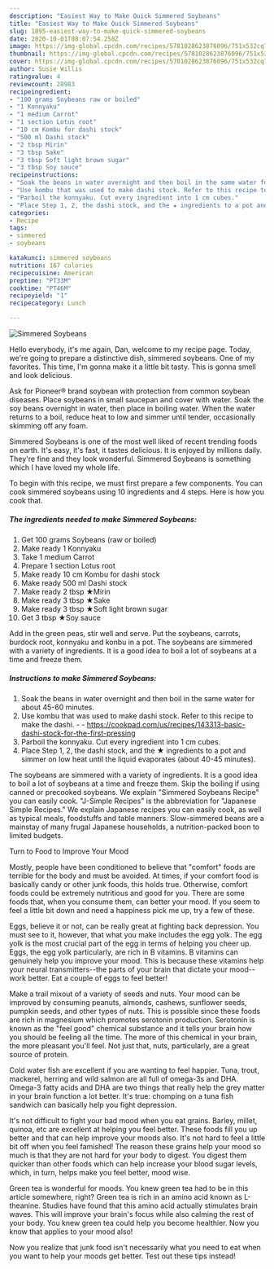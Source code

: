 ```yaml
---
description: "Easiest Way to Make Quick Simmered Soybeans"
title: "Easiest Way to Make Quick Simmered Soybeans"
slug: 1895-easiest-way-to-make-quick-simmered-soybeans
date: 2020-10-01T08:07:54.258Z
image: https://img-global.cpcdn.com/recipes/5781028623876096/751x532cq70/simmered-soybeans-recipe-main-photo.jpg
thumbnail: https://img-global.cpcdn.com/recipes/5781028623876096/751x532cq70/simmered-soybeans-recipe-main-photo.jpg
cover: https://img-global.cpcdn.com/recipes/5781028623876096/751x532cq70/simmered-soybeans-recipe-main-photo.jpg
author: Susie Willis
ratingvalue: 4
reviewcount: 28983
recipeingredient:
- "100 grams Soybeans raw or boiled"
- "1 Konnyaku"
- "1 medium Carrot"
- "1 section Lotus root"
- "10 cm Kombu for dashi stock"
- "500 ml Dashi stock"
- "2 tbsp Mirin"
- "3 tbsp Sake"
- "3 tbsp Soft light brown sugar"
- "3 tbsp Soy sauce"
recipeinstructions:
- "Soak the beans in water overnight and then boil in the same water for about 45-60 minutes."
- "Use kombu that was used to make dashi stock. Refer to this recipe to make the dashi.  https://cookpad.com/us/recipes/143313-basic-dashi-stock-for-the-first-pressing"
- "Parboil the konnyaku. Cut every ingredient into 1 cm cubes."
- "Place Step 1, 2, the dashi stock, and the ★ ingredients to a pot and simmer on low heat until the liquid evaporates (about 40-45 minutes)."
categories:
- Recipe
tags:
- simmered
- soybeans

katakunci: simmered soybeans 
nutrition: 167 calories
recipecuisine: American
preptime: "PT33M"
cooktime: "PT46M"
recipeyield: "1"
recipecategory: Lunch

---
```



![Simmered Soybeans](https://img-global.cpcdn.com/recipes/5781028623876096/751x532cq70/simmered-soybeans-recipe-main-photo.jpg)

Hello everybody, it's me again, Dan, welcome to my recipe page. Today, we're going to prepare a distinctive dish, simmered soybeans. One of my favorites. This time, I'm gonna make it a little bit tasty. This is gonna smell and look delicious.

Ask for Pioneer® brand soybean with protection from common soybean diseases. Place soybeans in small saucepan and cover with water. Soak the soy beans overnight in water, then place in boiling water. When the water returns to a boil, reduce heat to low and simmer until tender, occasionally skimming off any foam.

Simmered Soybeans is one of the most well liked of recent trending foods on earth. It's easy, it's fast, it tastes delicious. It is enjoyed by millions daily. They're fine and they look wonderful. Simmered Soybeans is something which I have loved my whole life.


To begin with this recipe, we must first prepare a few components. You can cook simmered soybeans using 10 ingredients and 4 steps. Here is how you cook that.

<!--inarticleads1-->

##### The ingredients needed to make Simmered Soybeans:

1. Get 100 grams Soybeans (raw or boiled)
1. Make ready 1 Konnyaku
1. Take 1 medium Carrot
1. Prepare 1 section Lotus root
1. Make ready 10 cm Kombu for dashi stock
1. Make ready 500 ml Dashi stock
1. Make ready 2 tbsp ★Mirin
1. Make ready 3 tbsp ★Sake
1. Make ready 3 tbsp ★Soft light brown sugar
1. Get 3 tbsp ★Soy sauce


Add in the green peas, stir well and serve. Put the soybeans, carrots, burdock root, konnyaku and konbu in a pot. The soybeans are simmered with a variety of ingredients. It is a good idea to boil a lot of soybeans at a time and freeze them. 

<!--inarticleads2-->

##### Instructions to make Simmered Soybeans:

1. Soak the beans in water overnight and then boil in the same water for about 45-60 minutes.
1. Use kombu that was used to make dashi stock. Refer to this recipe to make the dashi. -  - https://cookpad.com/us/recipes/143313-basic-dashi-stock-for-the-first-pressing
1. Parboil the konnyaku. Cut every ingredient into 1 cm cubes.
1. Place Step 1, 2, the dashi stock, and the ★ ingredients to a pot and simmer on low heat until the liquid evaporates (about 40-45 minutes).


The soybeans are simmered with a variety of ingredients. It is a good idea to boil a lot of soybeans at a time and freeze them. Skip the boiling if using canned or precooked soybeans. We explain &#34;Simmered Soybeans Recipe&#34; you can easily cook. &#34;J-Simple Recipes&#34; is the abbreviation for &#34;Japanese Simple Recipes.&#34; We explain Japanese recipes you can easily cook, as well as typical meals, foodstuffs and table manners. Slow-simmered beans are a mainstay of many frugal Japanese households, a nutrition-packed boon to limited budgets. 

Turn to Food to Improve Your Mood


Mostly, people have been conditioned to believe that "comfort" foods are terrible for the body and must be avoided. At times, if your comfort food is basically candy or other junk foods, this holds true. Otherwise, comfort foods could be extremely nutritious and good for you. There are some foods that, when you consume them, can better your mood. If you seem to feel a little bit down and need a happiness pick me up, try a few of these.

Eggs, believe it or not, can be really great at fighting back depression. You must see to it, however, that what you make includes the egg yolk. The egg yolk is the most crucial part of the egg in terms of helping you cheer up. Eggs, the egg yolk particularly, are rich in B vitamins. B vitamins can genuinely help you improve your mood. This is because these vitamins help your neural transmitters--the parts of your brain that dictate your mood--work better. Eat a couple of eggs to feel better!

Make a trail mixout of a variety of seeds and nuts. Your mood can be improved by consuming peanuts, almonds, cashews, sunflower seeds, pumpkin seeds, and other types of nuts. This is possible since these foods are rich in magnesium which promotes serotonin production. Serotonin is known as the "feel good" chemical substance and it tells your brain how you should be feeling all the time. The more of this chemical in your brain, the more pleasant you'll feel. Not just that, nuts, particularly, are a great source of protein.

Cold water fish are excellent if you are wanting to feel happier. Tuna, trout, mackerel, herring and wild salmon are all full of omega-3s and DHA. Omega-3 fatty acids and DHA are two things that really help the grey matter in your brain function a lot better. It's true: chomping on a tuna fish sandwich can basically help you fight depression. 

It's not difficult to fight your bad mood when you eat grains. Barley, millet, quinoa, etc are excellent at helping you feel better. These foods fill you up better and that can help improve your moods also. It's not hard to feel a little bit off when you feel famished! The reason these grains help your mood so much is that they are not hard for your body to digest. You digest them quicker than other foods which can help increase your blood sugar levels, which, in turn, helps make you feel better, mood wise.

Green tea is wonderful for moods. You knew green tea had to be in this article somewhere, right? Green tea is rich in an amino acid known as L-theanine. Studies have found that this amino acid actually stimulates brain waves. This will improve your brain's focus while also calming the rest of your body. You knew green tea could help you become healthier. Now you know that applies to your mood also!

Now you realize that junk food isn't necessarily what you need to eat when you want to help your moods get better. Test out  these tips  instead!

